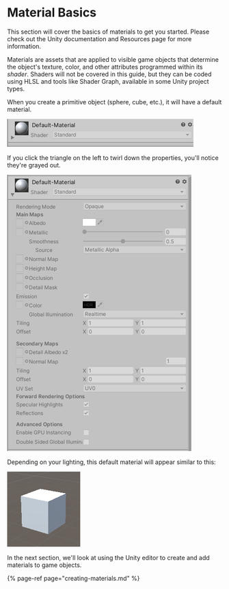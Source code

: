 # Material Basics

This section will cover the basics of materials to get you started. Please check out the Unity documentation and Resources page for more information.

Materials are assets that are applied to visible game objects that determine the object's texture, color, and other attributes programmed within its _shader_. Shaders will not be covered in this guide, but they can be coded using HLSL and tools like Shader Graph, available in some Unity project types.

When you create a primitive object \(sphere, cube, etc.\), it will have a default material.

![How the Material component appears in the Inspector Tab when the object is selected.](../../.gitbook/assets/image%20%2833%29.png)

If you click the triangle on the left to twirl down the properties, you'll notice they're grayed out.

![](../../.gitbook/assets/image%20%2810%29.png)

Depending on your lighting, this default material will appear similar to this:

![](../../.gitbook/assets/image%20%28108%29.png)

In the next section, we'll look at using the Unity editor to create and add materials to game objects.

{% page-ref page="creating-materials.md" %}




